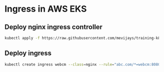 # Ingress in AWS EKS
## Deploy nginx ingress controller
```bash
kubectl apply -f https://raw.githubusercontent.com/mevijays/training-k8s/refs/heads/main/kubernetes/eks/ingress/nginx-ingress-controller.yaml
```

## Deploy ingress
```bash
kubectl create ingress webcm --class=nginx --rule="abc.com/*=webcm:8080,tls=abc-tls"
```